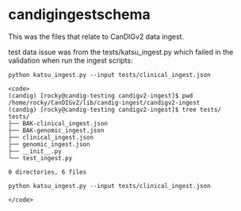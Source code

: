 # candigingestschema

This was the files that relate to CanDIGv2 data ingest. 

test data issue was from the tests/katsu_ingest.py which failed in the validation when run the ingest scripts:



`python katsu_ingest.py --input tests/clinical_ingest.json`


```
<code>
(candig) [rocky@candig-testing candigv2-ingest]$ pwd
/home/rocky/CanDIGv2/lib/candig-ingest/candigv2-ingest
(candig) [rocky@candig-testing candigv2-ingest]$ tree tests/
tests/
├── BAK-clinical_ingest.json
├── BAK-genomic_ingest.json
├── clinical_ingest.json
├── genomic_ingest.json
├── __init__.py
└── test_ingest.py

0 directories, 6 files

python katsu_ingest.py --input tests/clinical_ingest.json

</code>

```
